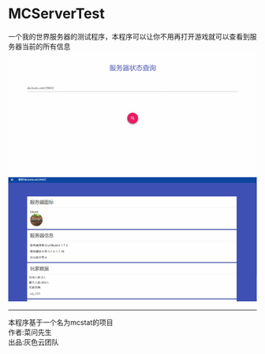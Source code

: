 MCServerTest  
==================  
一个我的世界服务器的测试程序，本程序可以让你不用再打开游戏就可以查看到服务器当前的所有信息  
![首页](https://github.com/greyCloudTeam/MCServerTest/blob/master/a.png)
![检测后结果](https://github.com/greyCloudTeam/MCServerTest/blob/master/b.png)

-------------
本程序基于一个名为mcstat的项目  
作者:菜问先生  
出品:灰色云团队  
